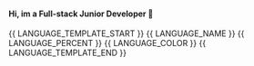 #### Hi, im a Full-stack Junior Developer 👋

<!--
**Leon-Moraes/Leon-Moraes** is a ✨ _special_ ✨ repository because its `README.md` (this file) appears on your GitHub profile.

Here are some ideas to get you started:

- 🔭 I’m currently working on ...
- 🌱 I’m currently learning ...
- 👯 I’m looking to collaborate on ...
- 🤔 I’m looking for help with ...
- 💬 Ask me about ...
- 📫 How to reach me: ...
- 😄 Pronouns: ...
- ⚡ Fun fact: ...
-->

{{ LANGUAGE_TEMPLATE_START }}
{{ LANGUAGE_NAME }}
{{ LANGUAGE_PERCENT }}
{{ LANGUAGE_COLOR }}
{{ LANGUAGE_TEMPLATE_END }}

